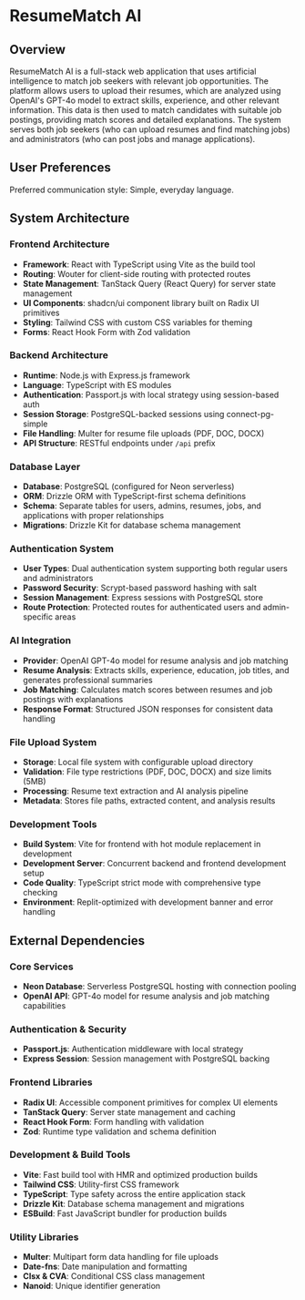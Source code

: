 # ResumeMatch AI

## Overview

ResumeMatch AI is a full-stack web application that uses artificial intelligence to match job seekers with relevant job opportunities. The platform allows users to upload their resumes, which are analyzed using OpenAI's GPT-4o model to extract skills, experience, and other relevant information. This data is then used to match candidates with suitable job postings, providing match scores and detailed explanations. The system serves both job seekers (who can upload resumes and find matching jobs) and administrators (who can post jobs and manage applications).

## User Preferences

Preferred communication style: Simple, everyday language.

## System Architecture

### Frontend Architecture
- **Framework**: React with TypeScript using Vite as the build tool
- **Routing**: Wouter for client-side routing with protected routes
- **State Management**: TanStack Query (React Query) for server state management
- **UI Components**: shadcn/ui component library built on Radix UI primitives
- **Styling**: Tailwind CSS with custom CSS variables for theming
- **Forms**: React Hook Form with Zod validation

### Backend Architecture
- **Runtime**: Node.js with Express.js framework
- **Language**: TypeScript with ES modules
- **Authentication**: Passport.js with local strategy using session-based auth
- **Session Storage**: PostgreSQL-backed sessions using connect-pg-simple
- **File Handling**: Multer for resume file uploads (PDF, DOC, DOCX)
- **API Structure**: RESTful endpoints under `/api` prefix

### Database Layer
- **Database**: PostgreSQL (configured for Neon serverless)
- **ORM**: Drizzle ORM with TypeScript-first schema definitions
- **Schema**: Separate tables for users, admins, resumes, jobs, and applications with proper relationships
- **Migrations**: Drizzle Kit for database schema management

### Authentication System
- **User Types**: Dual authentication system supporting both regular users and administrators
- **Password Security**: Scrypt-based password hashing with salt
- **Session Management**: Express sessions with PostgreSQL store
- **Route Protection**: Protected routes for authenticated users and admin-specific areas

### AI Integration
- **Provider**: OpenAI GPT-4o model for resume analysis and job matching
- **Resume Analysis**: Extracts skills, experience, education, job titles, and generates professional summaries
- **Job Matching**: Calculates match scores between resumes and job postings with explanations
- **Response Format**: Structured JSON responses for consistent data handling

### File Upload System
- **Storage**: Local file system with configurable upload directory
- **Validation**: File type restrictions (PDF, DOC, DOCX) and size limits (5MB)
- **Processing**: Resume text extraction and AI analysis pipeline
- **Metadata**: Stores file paths, extracted content, and analysis results

### Development Tools
- **Build System**: Vite for frontend with hot module replacement in development
- **Development Server**: Concurrent backend and frontend development setup
- **Code Quality**: TypeScript strict mode with comprehensive type checking
- **Environment**: Replit-optimized with development banner and error handling

## External Dependencies

### Core Services
- **Neon Database**: Serverless PostgreSQL hosting with connection pooling
- **OpenAI API**: GPT-4o model for resume analysis and job matching capabilities

### Authentication & Security
- **Passport.js**: Authentication middleware with local strategy
- **Express Session**: Session management with PostgreSQL backing

### Frontend Libraries
- **Radix UI**: Accessible component primitives for complex UI elements
- **TanStack Query**: Server state management and caching
- **React Hook Form**: Form handling with validation
- **Zod**: Runtime type validation and schema definition

### Development & Build Tools
- **Vite**: Fast build tool with HMR and optimized production builds
- **Tailwind CSS**: Utility-first CSS framework
- **TypeScript**: Type safety across the entire application stack
- **Drizzle Kit**: Database schema management and migrations
- **ESBuild**: Fast JavaScript bundler for production builds

### Utility Libraries
- **Multer**: Multipart form data handling for file uploads
- **Date-fns**: Date manipulation and formatting
- **Clsx & CVA**: Conditional CSS class management
- **Nanoid**: Unique identifier generation